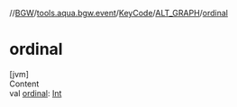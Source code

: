 //[BGW](../../../../index.md)/[tools.aqua.bgw.event](../../index.md)/[KeyCode](../index.md)/[ALT_GRAPH](index.md)/[ordinal](ordinal.md)



# ordinal  
[jvm]  
Content  
val [ordinal](ordinal.md): [Int](https://kotlinlang.org/api/latest/jvm/stdlib/kotlin/-int/index.html)  



